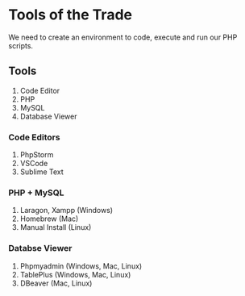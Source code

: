 # Tools of the Trade

We need to create an environment to code, execute and run our PHP scripts.

## Tools
  1. Code Editor
  2. PHP
  3. MySQL
  4. Database Viewer

### Code Editors
  1. PhpStorm
  2. VSCode
  3. Sublime Text

### PHP + MySQL
  1. Laragon, Xampp (Windows)
  2. Homebrew (Mac)
  3. Manual Install (Linux)

### Databse Viewer
  1. Phpmyadmin (Windows, Mac, Linux)
  2. TablePlus (Windows, Mac, Linux)
  3. DBeaver (Mac, Linux)
